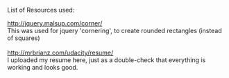 List of Resources used:

http://jquery.malsup.com/corner/<br>
This was used for jquery 'cornering', to create rounded rectangles (instead of squares)
<br><br>
http://mrbrianz.com/udacity/resume/<br>
I uploaded my resume here, just as a double-check that everything is working and looks good.

